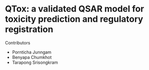 # QTox: a validated QSAR model for toxicity prediction and regulatory registration 
Contributors
* Pornticha Junngam
* Benyapa Chumkhot
* Tarapong Srisongkram
